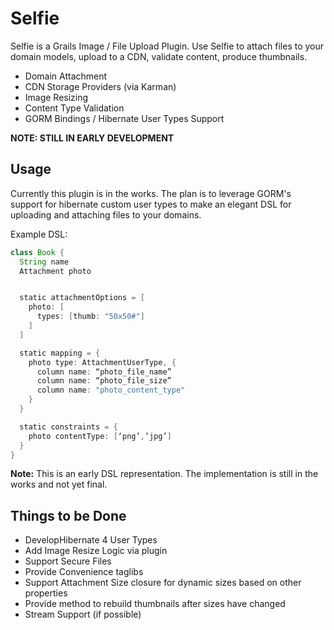 Selfie
======

Selfie is a Grails Image / File Upload Plugin. Use Selfie to attach files to your domain models, upload to a CDN, validate content, produce thumbnails.

* Domain Attachment
* CDN Storage Providers (via Karman)
* Image Resizing
* Content Type Validation
* GORM Bindings / Hibernate User Types Support

**NOTE: STILL IN EARLY DEVELOPMENT**

Usage
-----

Currently this plugin is in the works. The plan is to leverage GORM's support for hibernate custom user types
to make an elegant DSL for uploading and attaching files to your domains.

Example DSL:

```groovy
class Book {
  String name
  Attachment photo


  static attachmentOptions = [
    photo: [
      types: [thumb: "50x50#"]
    ]
  ]

  static mapping = {
    photo type: AttachmentUserType, {
      column name: “photo_file_name”
      column name: “photo_file_size”
	  column name: "photo_content_type"
    }
  }

  static constraints = {
    photo contentType: [‘png’,’jpg’]
  }
}
```

**Note:** This is an early DSL representation. The implementation is still in the works and not yet final.


Things to be Done
------------------

* DevelopHibernate 4 User Types
* Add Image Resize Logic via plugin
* Support Secure Files
* Provide Convenience taglibs
* Support Attachment Size closure for dynamic sizes based on other properties
* Provide method to rebuild thumbnails after sizes have changed
* Stream Support (if possible)
